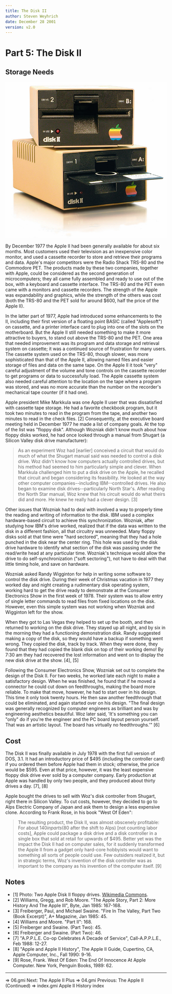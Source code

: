 ```yaml
---
title: The Disk II
author: Steven Weyhrich
date: December 28 2001
version: v2.0
---
```


# Part 5: The Disk II

## Storage Needs

![Two Apple Disk II floppy drives \[1\]](images/disk-ii.jpg) 

By December 1977 the Apple II had been generally available for about six months. Most customers used their television as an inexpensive color monitor, and used a cassette recorder to store and retrieve their programs and data. Apple's major competitors were the Radio Shack TRS-80 and the Commodore PET. The products made by these two companies, together with Apple, could be considered as the second generation of microcomputers; they all came fully assembled and ready to use out of the box, with a keyboard and cassette interface. The TRS-80 and the PET even came with a monitors and cassette recorders. The strength of the Apple was expandability and graphics, while the strength of the others was cost (both the TRS-80 and the PET sold for around $600, half the price of the Apple II).

In the latter part of 1977, Apple had introduced some enhancements to the II, including their first version of a floating point BASIC (called "Applesoft") on cassette, and a printer interface card to plug into one of the slots on the motherboard. But the Apple II still needed something to make it more attractive to buyers, to stand out above the TRS-80 and the PET. One area that needed improvement was its program and data storage and retrieval system on cassette; it was a continued source of frustration for many users. The cassette system used on the TRS-80, though slower, was more sophisticated than that of the Apple II, allowing named files and easier storage of files and data on the same tape. On the Apple II it took "very" careful adjustment of the volume and tone controls on the cassette recorder to get programs or data to successfully load. The Apple cassette system also needed careful attention to the location on the tape where a program was stored, and was no more accurate than the number on the recorder's mechanical tape counter (if it had one).

Apple president Mike Markkula was one Apple II user that was dissatisfied with cassette tape storage. He had a favorite checkbook program, but it took two minutes to read in the program from the tape, and another two minutes to read in the check files. [2] Consequently, at the executive board meeting held in December 1977 he made a list of company goals. At the top of the list was "floppy disk". Although Wozniak didn't know much about how floppy disks worked, he had once looked through a manual from Shugart (a Silicon Valley disk drive manufacturer):

> As an experiment Woz had [earlier] conceived a circuit that would do much of what the Shugart manual said was needed to control a disk drive. Woz didn't know how computers actually controlled drives, but his method had seemed to him particularly simple and clever. When Markkula challenged him to put a disk drive on the Apple, he recalled that circuit and began considering its feasibility. He looked at the way other computer companies--including IBM--controlled drives. He also began to examine disk drives--particularly North Star's. After reading the North Star manual, Woz knew that his circuit would do what theirs did and more. He knew he really had a clever design. [3]

Other issues that Wozniak had to deal with involved a way to properly time the reading and writing of information to the disk. IBM used a complex hardware-based circuit to achieve this synchronization. Wozniak, after studying how IBM's drive worked, realized that if the data was written to the disk in a different fashion, all that circuitry was unneeded. Many floppy disks sold at that time were "hard sectored", meaning that they had a hole punched in the disk near the center ring. This hole was used by the disk drive hardware to identify what section of the disk was passing under the read/write head at any particular time. Wozniak's technique would allow the drive to do self-synchronization ("soft sectoring"), not have to deal with that little timing hole, and save on hardware.

Wozniak asked Randy Wigginton for help in writing some software to control the disk drive. During their week of Christmas vacation in 1977 they worked day and night creating a rudimentary disk operating system, working hard to get the drive ready to demonstrate at the Consumer Electronics Show in the first week of 1978. Their system was to allow entry of single letter commands to read files from fixed locations on the disk. However, even this simple system was not working when Wozniak and Wigginton left for the show.

When they got to Las Vegas they helped to set up the booth, and then returned to working on the disk drive. They stayed up all night, and by six in the morning they had a functioning demonstration disk. Randy suggested making a copy of the disk, so they would have a backup if something went wrong. They copied the disk, track by track. When they were done, they found that they had copied the blank disk on top of their working demo! By 7:30 am they had recovered the lost information and went on to display the new disk drive at the show. [4], [5]

Following the Consumer Electronics Show, Wozniak set out to complete the design of the Disk II. For two weeks, he worked late each night to make a satisfactory design. When he was finished, he found that if he moved a connector he could cut down on feedthroughs, making the board more reliable. To make that move, however, he had to start over in his design. This time it only took twenty hours. He then saw another feedthrough that could be eliminated, and again started over on his design. "The final design was generally recognized by computer engineers as brilliant and was by engineering aesthetics beautiful. Woz later said, 'It's something you can "only" do if you're the engineer and the PC board layout person yourself. That was an artistic layout. The board has virtually no feedthroughs.'" [6]

## Cost

The Disk II was finally available in July 1978 with the first full version of DOS, 3.1. It had an introductory price of $495 (including the controller card) if you ordered them before Apple had them in stock; otherwise, the price would be $595. Even at that price, however, it was the least expensive floppy disk drive ever sold by a computer company. Early production at Apple was handled by only two people, and they produced about thirty drives a day. [7], [8]

Apple bought the drives to sell with Woz's disk controller from Shugart, right there in Silicon Valley. To cut costs, however, they decided to go to Alps Electric Company of Japan and ask them to design a less expensive clone. According to Frank Rose, in his book "West Of Eden":

> The resulting product, the Disk II, was almost obscenely profitable: For about $140 in parts ($80 after the shift to Alps) [not counting labor costs], Apple could package a disk drive and a disk controller in a single box that sold at retail for upwards of $495. Better yet was the impact the Disk II had on computer sales, for it suddenly transformed the Apple II from a gadget only hard-core hobbyists would want to something all sorts of people could use. Few outsiders realized it, but in strategic terms, Woz's invention of the disk controller was as important to the company as his invention of the computer itself. [9]

## Notes

* [1] Photo: Two Apple Disk II floppy drives. [Wikimedia Commons](https://commons.wikimedia.org/wiki/File:Disk_II.jpg).
* [2] Williams, Gregg, and Rob Moore. "The Apple Story, Part 2: More History And The Apple III", Byte, Jan 1985: 167-168.
* [3] Freiberger, Paul, and Michael Swaine. "Fire In The Valley, Part Two (Book Excerpt)", A+ Magazine, Jan 1985: 45.
* [4] Williams and Moore. "Part II": 168.
* [5] Freiberger and Swaine. (Part Two): 45.
* [6] Freiberger and Swaine. (Part Two): 46.
* [7] "A.P.P.L.E. Co-op Celebrates A Decade of Service", Call-A.P.P.L.E., Feb 1988: 12-27.
* [8] "Apple and Apple II History", The Apple II Guide, Cupertino, CA, Apple Computer, Inc., Fall 1990: 9-16.
* [9] Rose, Frank. West Of Eden: The End Of Innocence At Apple Computer. New York, Penguin Books, 1989: 62.


---
=> 06.gmi Next: The Apple II Plus
=> 04.gmi Previous: The Apple II (Continued)
=> index.gmi Apple II History index
